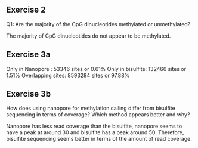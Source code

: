 ## Exercise 2 ##

Q1: Are the majority of the CpG dinucleotides methylated or unmethylated?

The majority of CpG dinucleotides do not appear to be methylated.

## Exercise 3a ##

Only in Nanopore : 53346 sites or 0.61%
Only in bisulfite: 132466 sites or 1.51%
Overlapping sites: 8593284 sites or 97.88%

## Exercise 3b ##

How does using nanopore for methylation calling differ from bisulfite sequencing in terms of coverage? Which method appears better and why?

Nanopore has less read coverage than the bisulfite, nanopore seems to have a peak at around 30 and bisulfite has a peak around 50. Therefore, bisulfite sequencing seems better in terms of the amount of read coverage.